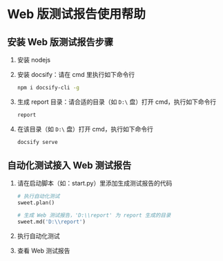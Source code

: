 # Web 版测试报告使用帮助

## 安装 Web 版测试报告步骤

1. 安装 nodejs

2. 安装 docsify：请在 cmd 里执行如下命令行

    ```bash
    npm i docsify-cli -g
    ```

3. 生成 report 目录：请合适的目录（如 `D:\` 盘）打开 cmd，执行如下命令行

    ```bash
    report
    ```

4. 在该目录（如 `D:\` 盘）打开 cmd，执行如下命令行

    ```bash
    docsify serve
    ```

## 自动化测试接入 Web 测试报告 

1. 请在启动脚本（如：start.py）里添加生成测试报告的代码 

    ```Python
    # 执行自动化测试
    sweet.plan()

    # 生成 Web 测试报告，'D:\\report' 为 report 生成的目录
    sweet.md('D:\\report')
    ```

2. 执行自动化测试

3. 查看 Web 测试报告
